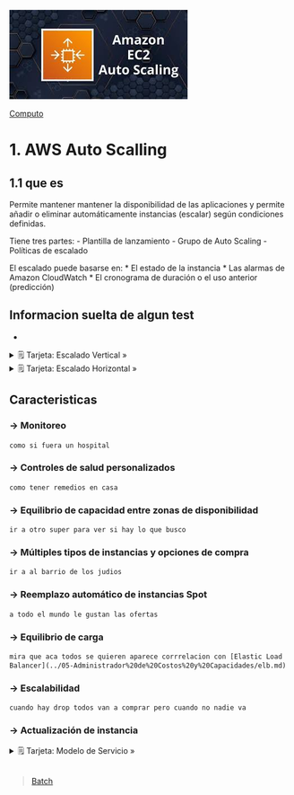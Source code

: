 ![Amazon EC2 Auto Scalling](../../00_assets/Computo/EC2AutoScalling-Logo.jpeg)

[Computo](../../Computo/)

# 1. AWS Auto Scalling

## 1.1 que es

Permite mantener mantener la disponibilidad de las aplicaciones y permite añadir o eliminar automáticamente instancias (escalar) según condiciones definidas.

Tiene tres partes: 
    - Plantilla de lanzamiento
    - Grupo de Auto Scaling
    - Políticas de escalado

El escalado puede basarse en: 
    * El estado de la instancia 
    * Las alarmas de Amazon CloudWatch 
    * El cronograma de duración o el uso anterior (predicción)


## Informacion suelta de algun test

-

<details>
<summary>🗒 Tarjeta: Escalado Vertical »</summary>

| Tipos de escalado |
| ---- |
| Permite agregar mas servidores cuando se requiera, mejorando el rendimiento de manera global. |

</details> 

<details>
<summary>🗒 Tarjeta: Escalado Horizontal »</summary>

| Programa Orientado a Objetos |
| ---- |
| A diferencia del horizontal aca se potencia una maquina nomas. |

</details>

## Caracteristicas

###     -> Monitoreo
    como si fuera un hospital

###     -> Controles de salud personalizados
    como tener remedios en casa

###     -> Equilibrio de capacidad entre zonas de disponibilidad
    ir a otro super para ver si hay lo que busco

###     -> Múltiples tipos de instancias y opciones de compra
    ir a al barrio de los judios

###     -> Reemplazo automático de instancias Spot
    a todo el mundo le gustan las ofertas

###     -> Equilibrio de carga
    mira que aca todos se quieren aparece corrrelacion con [Elastic Load Balancer](../05-Administrador%20de%20Costos%20y%20Capacidades/elb.md)

###     -> Escalabilidad
    cuando hay drop todos van a comprar pero cuando no nadie va 

###     -> Actualización de instancia

<details>
<summary>🗒 Tarjeta: Modelo de Servicio »</summary>

| Pertenece a:  |
| ---- |
| no tengo esa info |

</details>


<br/>

> [Batch](./batch.md)

<br/>